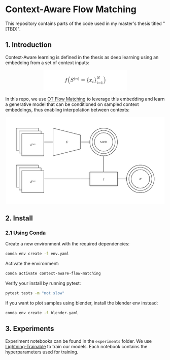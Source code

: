 # Context-Aware Flow Matching

This repository contains parts of the code used in my master's thesis titled "[TBD]".

## 1. Introduction

Context-Aware learning is defined in the thesis as deep learning using an embedding from a set of
context inputs:

<p align="center">
    <img src="docs/images/context-aware-learning.png" alt="Context-Aware Learning"/>
</p>


In this repo, we use [OT Flow Matching](https://arxiv.org/abs/2302.00482) to leverage this embedding and learn a
generative model that can be conditioned on sampled context embeddings, thus enabling interpolation
between contexts:

<p align="center">
    <img src="docs/images/context-aware-flow-matching.png" alt="Flow Matching" width=500 />
</p>

## 2. Install

### 2.1 Using Conda

Create a new environment with the required dependencies:
```bash
conda env create -f env.yaml
```

Activate the environment:
```bash
conda activate context-aware-flow-matching
```

Verify your install by running pytest:
```bash
pytest tests -m "not slow"
```

If you want to plot samples using blender, install the blender env instead:

```bash
conda env create -f blender.yaml
```

## 3. Experiments

Experiment notebooks can be found in the `experiments` folder. We use
[Lightning-Trainable](https://github.com/LarsKue/lightning-trainable)
to train our models. Each notebook contains the hyperparameters used for training.
